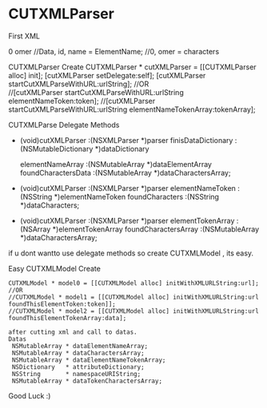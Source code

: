 CUTXMLParser
============
First XML

 <Data>
    <id>0</id>
    <name>omer</name>
 </Data>
//Data, id, name = ElementName;
//0, omer        = characters 


CUTXMLParser Create 
        CUTXMLParser * cutXMLParser = [[CUTXMLParser alloc] init];
        [cutXMLParser setDelegate:self];
        [cutXMLParser startCutXMLParseWithURL:urlString];
      //OR   
      //[cutXMLParser startCutXMLParseWithURL:urlString elementNameToken:token];
      //[cutXMLParser startCutXMLParseWithURL:urlString elementNameTokenArray:tokenArray];
      
CUTXMLParse Delegate Methods

- (void)cutXMLParser :(NSXMLParser         *)parser
 finisDataDictionary :(NSMutableDictionary *)dataDictionary
 
    elementNameArray :(NSMutableArray      *)dataElementArray
 foundCharactersData :(NSMutableArray      *)dataCharactersArray;

- (void)cutXMLParser :(NSXMLParser *)parser
    elementNameToken :(NSString    *)elementNameToken
     foundCharacters :(NSString    *)dataCharacters;
     
- (void)cutXMLParser :(NSXMLParser        *)parser
   elementTokenArray :(NSArray            *)elementTokenArray
foundCharactersArray :(NSMutableArray     *)dataCharactersArray;


if u dont wantto use delegate methods so create CUTXMLModel , its easy.

Easy CUTXMLModel Create

    CUTXMLModel * model0 = [[CUTXMLModel alloc] initWithXMLURLString:url];
    //OR
    //CUTXMLModel * model1 = [[CUTXMLModel alloc] initWithXMLURLString:url foundThisElementToken:token]];
    //CUTXMLModel * model2 = [[CUTXMLModel alloc] initWithXMLURLString:url foundThisElementTokenArray:data];
    
    after cutting xml and call to datas.
    Datas
     NSMutableArray * dataElementNameArray;
     NSMutableArray * dataCharactersArray;
     NSMutableArray * dataElementNameTokenArray;
     NSDictionary   * attributeDictionary;
     NSString       * namespaceURIString;
     NSMutableArray * dataTokenCharactersArray;

  Good Luck :)
    
    
    
    
    
